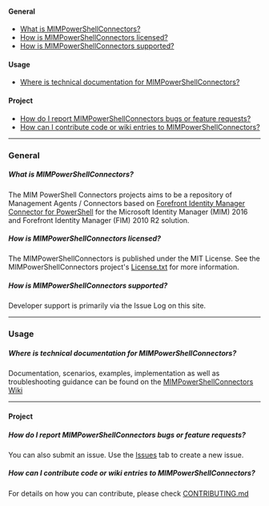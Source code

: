 #### General
* [What is MIMPowerShellConnectors?](#what-is-mimpowershellconnectors)
* [How is MIMPowerShellConnectors licensed?](#how-is-mimpowershellconnectors-licensed)
* [How is MIMPowerShellConnectors supported?](#how-is-mimpowershellconnectors-supported)


#### Usage
* [Where is technical documentation for MIMPowerShellConnectors?](#where-is-technical-documentation-for-mimpowershellconnectors)


#### Project
* [How do I report MIMPowerShellConnectors bugs or feature requests?](#how-do-i-report-mimpowershellconnectors-bugs-or-feature-requests)
* [How can I contribute code or wiki entries to MIMPowerShellConnectors?](#how-can-i-contribute-code-or-wiki-entries-to-mimpowershellconnectors)

***

### General

##### What is MIMPowerShellConnectors?
The MIM PowerShell Connectors projects aims to be a repository of Management Agents / Connectors based on [Forefront Identity Manager Connector for PowerShell](http://go.microsoft.com/fwlink/?LinkId=393056) for the Microsoft Identity Manager (MIM) 2016 and Forefront Identity Manager (FIM) 2010 R2 solution.
 
##### How is MIMPowerShellConnectors licensed?
The MIMPowerShellConnectors is published under the MIT License. See the MIMPowerShellConnectors project's [License.txt](https://github.com/Microsoft/MIMPowerShellConnectors/blob/master/LICENSE.txt) for more information.
 
##### How is MIMPowerShellConnectors supported?
Developer support is primarily via the Issue Log on this site.


***

### Usage

##### Where is technical documentation for MIMPowerShellConnectors?
Documentation, scenarios, examples, implementation as well as troubleshooting guidance can be found on the [MIMPowerShellConnectors Wiki](http://aka.ms/MIMPowerShellConnectors/Wiki)


***

#### Project
 
##### How do I report MIMPowerShellConnectors bugs or feature requests?
You can also submit an issue. Use the [Issues](https://github.com/Microsoft/MIMPowerShellConnectors/issues) tab to create a new issue.

##### How can I contribute code or wiki entries to MIMPowerShellConnectors?
For details on how you can contribute, please check [CONTRIBUTING.md](https://github.com/Microsoft/MIMPowerShellConnectors/blob/master/CONTRIBUTING.md)
